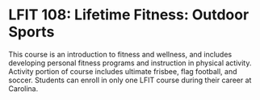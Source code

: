 # LFIT 108: Lifetime Fitness: Outdoor Sports

This course is an introduction to fitness and wellness, and includes developing personal fitness programs and instruction in physical activity. Activity portion of course includes ultimate frisbee, flag football, and soccer. Students can enroll in only one LFIT course during their career at Carolina.